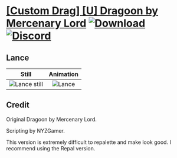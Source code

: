# [\[Custom Drag\] \[U\] Dragoon by Mercenary Lord](./) [![Download](https://img.shields.io/badge/Download--red?style=social&logo=github)](https://minhaskamal.github.io/DownGit/#/home?url=https://github.com/Klokinator/FE-Repo/tree/main/Battle%20Animations%2FInfantry%20-%20(Lnc)%20Soldiers%2C%20Halberdiers%2F%5BCustom%20Drag%5D%20%5BU%5D%20Dragoon%20by%20Mercenary%20Lord%2F2.%20Lance) [![Discord](https://img.shields.io/badge/Discord--blue?style=social&logo=discord)](https://discord.gg/C7VNGnyTPA)

## Lance

| Still | Animation |
| :---: | :-------: |
| ![Lance still](./Lance_000.png) | ![Lance](./Lance.gif) |

## Credit

Original Dragoon by Mercenary Lord.

Scripting by NYZGamer.

This version is extremely difficult to repalette and make look good. I recommend using the Repal version.
